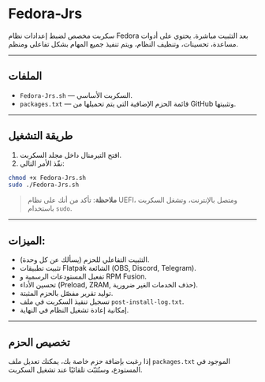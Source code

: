 # Fedora-Jrs

سكربت مخصص لضبط إعدادات نظام Fedora بعد التثبيت مباشرة. يحتوي على أدوات مساعدة، تحسينات، وتنظيف النظام، ويتم تنفيذ جميع المهام بشكل تفاعلي ومنظم.

---

## الملفات

- `Fedora-Jrs.sh` — السكربت الأساسي.
- `packages.txt` — قائمة الحزم الإضافية التي يتم تحميلها من GitHub وتثبيتها.

---

## طريقة التشغيل

1. افتح التيرمنال داخل مجلد السكربت.
2. نفّذ الأمر التالي:
```bash
chmod +x Fedora-Jrs.sh
sudo ./Fedora-Jrs.sh
```

> **ملاحظة**: تأكد من أنك على نظام UEFI، ومتصل بالإنترنت، وتشغل السكربت باستخدام `sudo`.

---

## الميزات:

- التثبيت التفاعلي للحزم (يسألك عن كل وحدة).
- تثبيت تطبيقات Flatpak الشائعة (OBS, Discord, Telegram).
- تفعيل المستودعات الرسمية و RPM Fusion.
- تحسين الأداء (Preload, ZRAM, حذف الخدمات الغير ضرورية).
- توليد تقرير مفصّل بالحزم المثبتة.
- تسجيل تنفيذ السكربت في ملف `post-install-log.txt`.
- إمكانية إعادة تشغيل النظام في النهاية.

---

## تخصيص الحزم

إذا رغبت بإضافة حزم خاصة بك، يمكنك تعديل ملف `packages.txt` الموجود في المستودع، وستُثبّت تلقائيًا عند تشغيل السكربت.